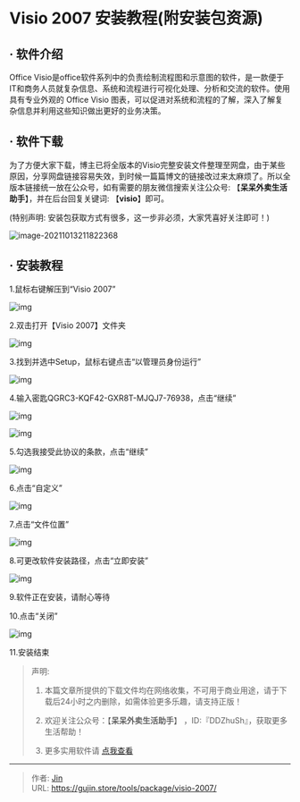 # Visio 2007 安装教程(附安装包资源)


## · 软件介绍
Office Visio是office软件系列中的负责绘制流程图和示意图的软件，是一款便于IT和商务人员就复杂信息、系统和流程进行可视化处理、分析和交流的软件。使用具有专业外观的 Office Visio  图表，可以促进对系统和流程的了解，深入了解复杂信息并利用这些知识做出更好的业务决策。

## · 软件下载
为了方便大家下载，博主已将全版本的Visio完整安装文件整理至网盘，由于某些原因，分享网盘链接容易失效，到时候一篇篇博文的链接改过来太麻烦了。所以全版本链接统一放在公众号，如有需要的朋友微信搜索关注公众号: 【**呆呆外卖生活助手**】，并在后台回复关键词: 【**visio**】即可。

(特别声明: 安装包获取方式有很多，这一步非必须，大家凭喜好关注即可！)

![image-20211013211822368](https://img.gujin.store/img/image-20211013211822368.png)

## · 安装教程

1.鼠标右键解压到“Visio 2007”

![img](https://img.gujin.store/img/v2-8ba517ddbe36ebd9e5706d481d27ac8b_720w.png)

2.双击打开【Visio 2007】文件夹

![img](https://img.gujin.store/img/v2-a05dd272068741fb94bbb382d7143e71_720w.png)

3.找到并选中Setup，鼠标右键点击“以管理员身份运行”

![img](https://img.gujin.store/img/v2-87b6c91ba9c57d21849c8001db4b4e57_720w.png)

4.输入密匙QGRC3-KQF42-GXR8T-MJQJ7-76938，点击“继续”

![img](https://img.gujin.store/img/v2-353aa61c9c1efd5b6d6107a0420b0214_720w.png)

![img](https://img.gujin.store/img/v2-abc39dc1d3eb78faba0b7bbc6e19c360_720w.png)

5.勾选我接受此协议的条款，点击“继续”

![img](https://img.gujin.store/img/v2-050baf41e9626da0bb95cd921ff01252_720w.png)

6.点击“自定义”

![img](https://img.gujin.store/img/v2-4a25fb37799eeca76f296b589b536dab_720w.png)

7.点击“文件位置”

![img](https://img.gujin.store/img/v2-f74792c53097dad6a8e8c574b3b8dedf_720w.png)

8.可更改软件安装路径，点击“立即安装”

![img](https://img.gujin.store/img/v2-0ff256004abcc0eea5d0a3c7cd0a6f84_720w.png)

9.软件正在安装，请耐心等待

10.点击“关闭”

![img](https://img.gujin.store/img/v2-cb95029ad33df250ea4864398ca44ecf_720w.png)

11.安装结束




> 声明: 
>
> 1. 本篇文章所提供的下载文件均在网络收集，不可用于商业用途，请于下载后24小时之内删除，如需体验更多乐趣，请支持正版！
>
> 2. 欢迎关注公众号：【**呆呆外卖生活助手**】 ，ID:『DDZhuSh』，获取更多生活帮助！
>
> 3. 更多实用软件请  [点我查看](/tools)


---

> 作者: [Jin](https://img.gujin.store/img/favicon.ico)  
> URL: https://gujin.store/tools/package/visio-2007/  

